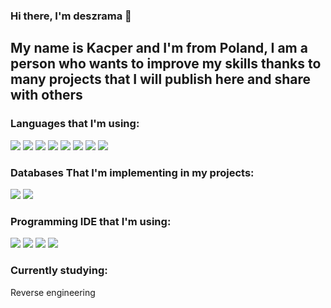 ### Hi there, I'm deszrama 👋


## My name is Kacper and I'm from Poland, I am a person who wants to improve my skills thanks to many projects that I will publish here and share with others


### Languages that I'm using:

<img src="https://img.shields.io/badge/Java-007396?style=for-the-badge&logo=java&logoColor=white" />
<img src="https://img.shields.io/badge/HTML5-E34F26?style=for-the-badge&logo=HTML5&logoColor=white" />
<img src="https://img.shields.io/badge/PHP-777BB4?style=for-the-badge&logo=PHP&logoColor=white" />
<img src="https://img.shields.io/badge/JavaScript-F7DF1E?style=for-the-badge&logo=JavaScript&logoColor=white" />
<img src="https://img.shields.io/badge/CSS3-1572B6?style=for-the-badge&logo=CSS3&logoColor=white" />
<img src="https://img.shields.io/badge/C++-00599C?style=for-the-badge&logo=C++&logoColor=white" />
<img src="https://img.shields.io/badge/C-A8B9CC?style=for-the-badge&logo=C&logoColor=white" />
<img src="https://img.shields.io/badge/C#-239120?style=for-the-badge&logo=C Sharp&logoColor=white" />


### Databases That I'm implementing in my projects:

<img src="https://img.shields.io/badge/Firebase-FFCA28.svg?style=for-the-badge&logo=Firebase&logoColor=white" />
<img src="https://img.shields.io/badge/MySQL-4479A1?style=for-the-badge&logo=mysql&logoColor=white" />


### Programming IDE that I'm using:

<img src="https://img.shields.io/badge/Visual Studio Code-007ACC.svg?style=for-the-badge&logo=Visual Studio Code&logoColor=white">
<img src="https://img.shields.io/badge/IntelliJIDEA-000000.svg?style=for-the-badge&logo=intellij-idea&logoColor=white" />
<img src="https://img.shields.io/badge/Android%20Studio-3DDC84?style=for-the-badge&logo=Android%20Studio&logoColor=white">
<img src="https://img.shields.io/badge/Eclipse-2C2255?style=for-the-badge&logo=eclipse&logoColor=white" />


### Currently studying:

Reverse engineering
